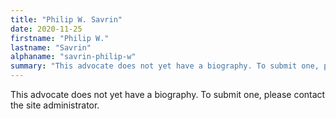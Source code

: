 ```yaml
---
title: "Philip W. Savrin"
date: 2020-11-25
firstname: "Philip W."
lastname: "Savrin"
alphaname: "savrin-philip-w"
summary: "This advocate does not yet have a biography. To submit one, please contact the site administrator."
---
```

This advocate does not yet have a biography. To submit one, please contact the site administrator.

